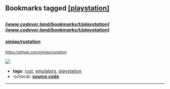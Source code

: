 ## Bookmarks tagged [[playstation]](https://www.codever.land/search?q=[playstation])

_<sup><sup>[www.codever.land/bookmarks/t/playstation](www.codever.land/bookmarks/t/playstation)</sup></sup>_
---
#### [simias/rustation](https://github.com/simias/rustation)
_<sup>https://github.com/simias/rustation</sup>_

[<img src="https://api.travis-ci.org/simias/rustation.svg?branch=master">](https://travis-ci.org/simias/rustation)
* **tags**: [rust](../tagged/rust.md), [emulators](../tagged/emulators.md), [playstation](../tagged/playstation.md)
* :octocat: **[source code](https://github.com/simias/rustation)**
---
